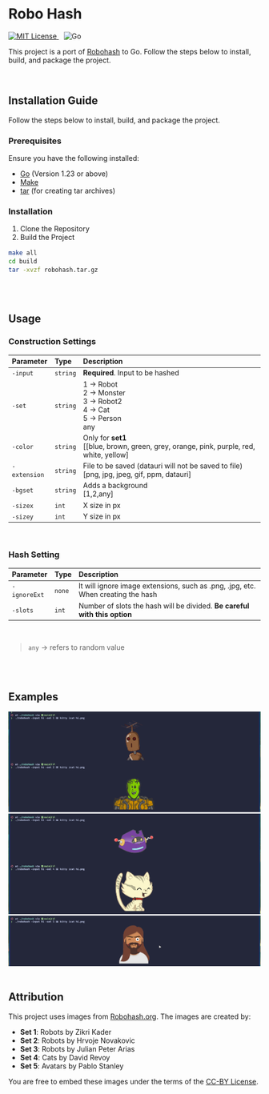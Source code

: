 # Robo Hash

<p>
  <a href="https://choosealicense.com/licenses/mit/">
    <img src="https://img.shields.io/badge/License-MIT-green.svg" alt="MIT License">
  </a>
  <img src="https://img.shields.io/badge/Go-%20blue?logo=go" alt="Go"  style="margin-left: 10px;">
</p>

This project is a port of [Robohash](https://github.com/e1ven/Robohash) to Go. Follow the steps below to install, build, and package the project.

<br>

## Installation Guide

Follow the steps below to install, build, and package the project.

### Prerequisites

Ensure you have the following installed:

- [Go](https://golang.org/dl/) (Version 1.23 or above)
- [Make](https://www.gnu.org/software/make/)
- [tar](https://www.gnu.org/software/tar/) (for creating tar archives)

### Installation

1. Clone the Repository
2. Build the Project

```bash
make all
cd build
tar -xvzf robohash.tar.gz
```

<br>
<br>

## Usage


### Construction Settings

| Parameter    | Type     | Description                                                                                    |
|:-------------|:---------|:-----------------------------------------------------------------------------------------------|
| `-input`     | `string` | **Required**. Input to be hashed                                                               |
| `-set`       | `string` | 1 -> Robot<br/>2 -> Monster<br/>3 -> Robot2<br/>4 -> Cat<br/>5 -> Person<br/>any               |
| `-color`     | `string` | Only for **set1**<br/>[[blue, brown, green, grey,  orange, pink, purple, red, white, yellow]   |
| `-extension` | `string` | File to be saved (datauri will not be saved to file)<br/>  [png, jpg, jpeg, gif, ppm, datauri] |
| `-bgset`     | `string` | Adds a background<br/> [1,2,any]                                                               |
| `-sizex`     | `int`    | X size in px                                                                                   |
| `-sizey`     | `int`    | Y size in px                                                                                   |

<br>

### Hash Setting
| Parameter    | Type   | Description                                                                      |
|:-------------|:-------|:---------------------------------------------------------------------------------|
| `-ignoreExt` | `none` | It will ignore image extensions, such as .png, .jpg, etc. When creating the hash |
| `-slots`     | `int`  | Number of slots the hash will be divided. **Be careful with this option**        |

<br>

> `any` -> refers to random value

<br>
<br>

## Examples

<img src="docs/robo1.png">
<img src="docs/robo2.png">
<img src="docs/robo3.png">

<br>
<br>

## Attribution

This project uses images from [Robohash.org](https://robohash.org). The images are created by:

- **Set 1**: Robots by Zikri Kader
- **Set 2**: Robots by Hrvoje Novakovic
- **Set 3**: Robots by Julian Peter Arias
- **Set 4**: Cats by David Revoy
- **Set 5**: Avatars by Pablo Stanley

You are free to embed these images under the terms of the [CC-BY License](https://creativecommons.org/licenses/by/4.0/).
